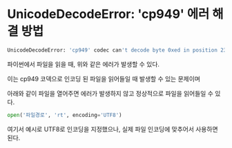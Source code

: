 # UnicodeDecodeError: 'cp949' 에러 해결 방법

```bash
UnicodeDecodeError: 'cp949' codec can't decode byte 0xed in position 23: illegal multibyte sequence
```

파이썬에서 파일을 읽을 때, 위와 같은 에러가 발생할 수 있다.

이는 cp949 코덱으로 인코딩 된 파일을 읽어들일 때 발생할 수 있는 문제이며

아래와 같이 파일을 열어주면 에러가 발생하지 않고 정상적으로 파일을 읽어들일 수 있다.

```python
open('파일경로', 'rt', encoding='UTF8')
```


여기서 예시로 UTF8로 인코딩을 지정했으나, 실제 파일 인코딩에 맞추어서 사용하면 된다.